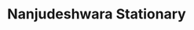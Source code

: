 ---
title: "Nanjudeshwara Stationary"
url: /bangalore/nanjudeshwara-stationary/
shop: Schreibwaren
---